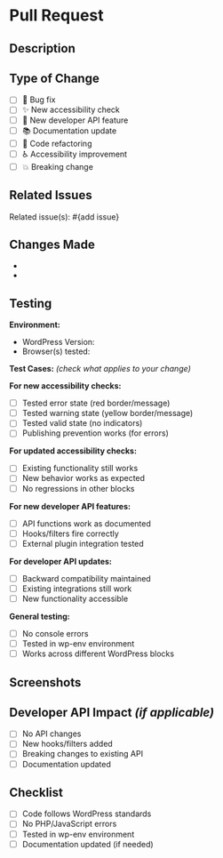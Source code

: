 # Pull Request

## Description

<!-- Briefly describe what this PR does -->

## Type of Change

- [ ] 🐛 Bug fix
- [ ] ✨ New accessibility check
- [ ] 🔌 New developer API feature
- [ ] 📚 Documentation update
- [ ] 🔧 Code refactoring
- [ ] ♿ Accessibility improvement
- [ ] 💥 Breaking change

## Related Issues

Related issue(s): #{add issue}

## Changes Made

<!-- List the main changes -->

- 
- 

## Testing

**Environment:**
- WordPress Version:
- Browser(s) tested:

**Test Cases:** _(check what applies to your change)_

**For new accessibility checks:**
- [ ] Tested error state (red border/message)
- [ ] Tested warning state (yellow border/message)
- [ ] Tested valid state (no indicators)
- [ ] Publishing prevention works (for errors)

**For updated accessibility checks:**
- [ ] Existing functionality still works
- [ ] New behavior works as expected
- [ ] No regressions in other blocks

**For new developer API features:**
- [ ] API functions work as documented
- [ ] Hooks/filters fire correctly
- [ ] External plugin integration tested

**For developer API updates:**
- [ ] Backward compatibility maintained
- [ ] Existing integrations still work
- [ ] New functionality accessible

**General testing:**
- [ ] No console errors
- [ ] Tested in wp-env environment
- [ ] Works across different WordPress blocks

## Screenshots

<!-- Add screenshots showing before/after or new functionality -->

## Developer API Impact _(if applicable)_

- [ ] No API changes
- [ ] New hooks/filters added
- [ ] Breaking changes to existing API
- [ ] Documentation updated

## Checklist

- [ ] Code follows WordPress standards
- [ ] No PHP/JavaScript errors
- [ ] Tested in wp-env environment
- [ ] Documentation updated (if needed)
